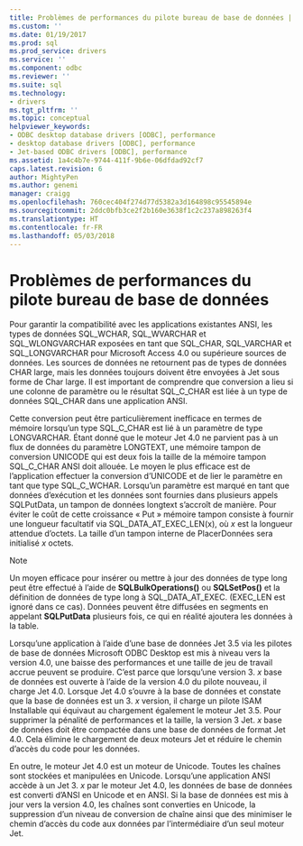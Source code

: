 ```yaml
---
title: Problèmes de performances du pilote bureau de base de données | Documents Microsoft
ms.custom: ''
ms.date: 01/19/2017
ms.prod: sql
ms.prod_service: drivers
ms.service: ''
ms.component: odbc
ms.reviewer: ''
ms.suite: sql
ms.technology:
- drivers
ms.tgt_pltfrm: ''
ms.topic: conceptual
helpviewer_keywords:
- ODBC desktop database drivers [ODBC], performance
- desktop database drivers [ODBC], performance
- Jet-based ODBC drivers [ODBC], performance
ms.assetid: 1a4c4b7e-9744-411f-9b6e-06dfdad92cf7
caps.latest.revision: 6
author: MightyPen
ms.author: genemi
manager: craigg
ms.openlocfilehash: 760cec404f274d77d5382a3d164898c95545894e
ms.sourcegitcommit: 2ddc0bfb3ce2f2b160e3638f1c2c237a898263f4
ms.translationtype: HT
ms.contentlocale: fr-FR
ms.lasthandoff: 05/03/2018
---
```

# <a name="desktop-database-driver-performance-issues"></a>Problèmes de performances du pilote bureau de base de données
Pour garantir la compatibilité avec les applications existantes ANSI, les types de données SQL_WCHAR, SQL_WVARCHAR et SQL_WLONGVARCHAR exposées en tant que SQL_CHAR, SQL_VARCHAR et SQL_LONGVARCHAR pour Microsoft Access 4.0 ou supérieure sources de données. Les sources de données ne retournent pas de types de données CHAR large, mais les données toujours doivent être envoyées à Jet sous forme de Char large. Il est important de comprendre que conversion a lieu si une colonne de paramètre ou le résultat SQL_C_CHAR est liée à un type de données SQL_CHAR dans une application ANSI.  
  
 Cette conversion peut être particulièrement inefficace en termes de mémoire lorsqu’un type SQL_C_CHAR est lié à un paramètre de type LONGVARCHAR. Étant donné que le moteur Jet 4.0 ne parvient pas à un flux de données du paramètre LONGTEXT, une mémoire tampon de conversion UNICODE qui est deux fois la taille de la mémoire tampon SQL_C_CHAR ANSI doit allouée. Le moyen le plus efficace est de l’application effectuer la conversion d’UNICODE et de lier le paramètre en tant que type SQL_C_WCHAR. Lorsqu’un paramètre est marqué en tant que données d’exécution et les données sont fournies dans plusieurs appels SQLPutData, un tampon de données longtext s’accroît de manière. Pour éviter le coût de cette croissance « Put » mémoire tampon consiste à fournir une longueur facultatif via SQL_DATA_AT_EXEC_LEN(x), où *x* est la longueur attendue d’octets. La taille d’un tampon interne de PlacerDonnées sera initialisé *x* octets.  
  
> [!NOTE]  
>  Un moyen efficace pour insérer ou mettre à jour des données de type long peut être effectué à l’aide de **SQLBulkOperations()** ou **SQLSetPos()** et la définition de données de type long à SQL_DATA_AT_EXEC. (EXEC_LEN est ignoré dans ce cas). Données peuvent être diffusées en segments en appelant **SQLPutData** plusieurs fois, ce qui en réalité ajoutera les données à la table.  
  
 Lorsqu’une application à l’aide d’une base de données Jet 3.5 via les pilotes de base de données Microsoft ODBC Desktop est mis à niveau vers la version 4.0, une baisse des performances et une taille de jeu de travail accrue peuvent se produire. C’est parce que lorsqu’une version 3. *x* base de données est ouverte à l’aide de la version 4.0 du pilote nouveau, il charge Jet 4.0. Lorsque Jet 4.0 s’ouvre à la base de données et constate que la base de données est un 3. *x* version, il charge un pilote ISAM Installable qui équivaut au chargement également le moteur Jet 3.5. Pour supprimer la pénalité de performances et la taille, la version 3 Jet. *x* base de données doit être compactée dans une base de données de format Jet 4.0. Cela élimine le chargement de deux moteurs Jet et réduire le chemin d’accès du code pour les données.  
  
 En outre, le moteur Jet 4.0 est un moteur de Unicode. Toutes les chaînes sont stockées et manipulées en Unicode. Lorsqu’une application ANSI accède à un Jet 3. *x* par le moteur Jet 4.0, les données de base de données est converti d’ANSI en Unicode et en ANSI. Si la base de données est mis à jour vers la version 4.0, les chaînes sont converties en Unicode, la suppression d’un niveau de conversion de chaîne ainsi que des minimiser le chemin d’accès du code aux données par l’intermédiaire d’un seul moteur Jet.
